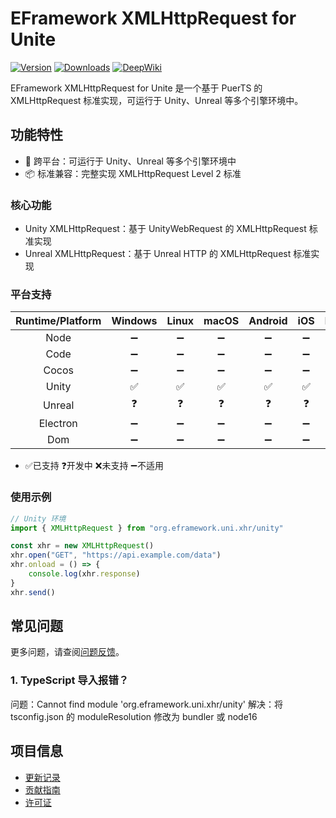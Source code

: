 # EFramework XMLHttpRequest for Unite

[![Version](https://img.shields.io/npm/v/org.eframework.uni.xhr)](https://www.npmjs.com/package/org.eframework.uni.xhr)
[![Downloads](https://img.shields.io/npm/dm/org.eframework.uni.xhr)](https://www.npmjs.com/package/org.eframework.uni.xhr)
[![DeepWiki](https://img.shields.io/badge/DeepWiki-Explore-blue)](https://deepwiki.com/eframework-org/UNI.XHR)

EFramework XMLHttpRequest for Unite 是一个基于 PuerTS 的 XMLHttpRequest 标准实现，可运行于 Unity、Unreal 等多个引擎环境中。

## 功能特性

- 🚀 跨平台：可运行于 Unity、Unreal 等多个引擎环境中
- 📦 标准兼容：完整实现 XMLHttpRequest Level 2 标准

### 核心功能

- Unity XMLHttpRequest：基于 UnityWebRequest 的 XMLHttpRequest 标准实现
- Unreal XMLHttpRequest：基于 Unreal HTTP 的 XMLHttpRequest 标准实现

### 平台支持

| Runtime/Platform | Windows | Linux | macOS | Android | iOS | Browser |
| :-: | :-: | :-: | :-: | :-: | :-: | :-: |
| Node | ➖ | ➖ | ➖ | ➖ | ➖ | ➖ |
| Code | ➖ | ➖ | ➖ | ➖ | ➖ | ➖ |
| Cocos | ➖ | ➖ | ➖ | ➖ | ➖ | ➖ |
| Unity | ✅ | ✅ | ✅ | ✅ | ✅ | ➖ |
| Unreal | ❓ | ❓ | ❓ | ❓ | ❓ | ➖ |
| Electron | ➖ | ➖ | ➖ | ➖ | ➖ | ➖ |
| Dom | ➖ | ➖ | ➖ | ➖ | ➖ | ➖ |
- ✅已支持  ❓开发中  ❌未支持  ➖不适用

### 使用示例

```typescript
// Unity 环境
import { XMLHttpRequest } from "org.eframework.uni.xhr/unity"

const xhr = new XMLHttpRequest()
xhr.open("GET", "https://api.example.com/data")
xhr.onload = () => {
    console.log(xhr.response)
}
xhr.send()
```

## 常见问题

更多问题，请查阅[问题反馈](CONTRIBUTING.md#问题反馈)。

### 1. TypeScript 导入报错？
问题：Cannot find module 'org.eframework.uni.xhr/unity'
解决：将 tsconfig.json 的 moduleResolution 修改为 bundler 或 node16

## 项目信息

- [更新记录](CHANGELOG.md)
- [贡献指南](CONTRIBUTING.md)
- [许可证](LICENSE)
